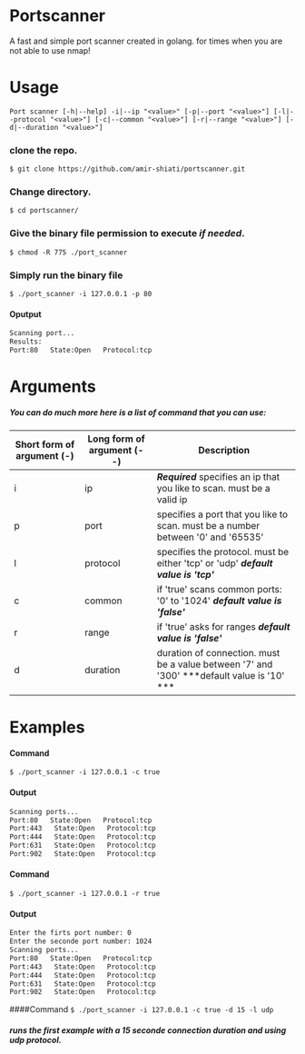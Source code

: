 # Portscanner
A fast and simple port scanner created in golang. for times when you are not able to use nmap!

# Usage
` Port scanner [-h|--help] -i|--ip "<value>" [-p|--port "<value>"]
                    [-l|--protocol "<value>"] [-c|--common "<value>"]
                    [-r|--range "<value>"] [-d|--duration "<value>"]
`
### clone the repo.
`$ git clone https://github.com/amir-shiati/portscanner.git`
### Change directory.
`$ cd portscanner/`
### Give the binary file permission to execute ***if needed***.
`$ chmod -R 775 ./port_scanner`
### Simply run the binary file
`$ ./port_scanner -i 127.0.0.1 -p 80`
#### 	Oputput
```bash
Scanning port...
Results:
Port:80   State:Open   Protocol:tcp

```

# Arguments
##### You can do much more here is a list of command that you can use:
| Short form of argument (-)  | Long form of argument (- -)   |  Description|
| ------------ | ------------ | ------------ |
| i   |  ip |***Required*** specifies an ip that you like to scan. must be a valid ip
| p  | port  | specifies a port that you like to scan. must be a number between '0' and '65535'
| l  | protocol  |specifies the protocol. must be either 'tcp' or 'udp'  ***default value is 'tcp'***
| c  | common  | if 'true' scans common ports: '0' to '1024'  ***default value is 'false'***
| r  | range  | if 'true' asks for ranges ***default value is 'false'***
| d  | duration  | duration of connection. must be a value between '7' and '300'  ***default value is '10' ***

# Examples
#### Command
`$ ./port_scanner -i 127.0.0.1 -c true`
#### Output
```bash
Scanning ports...
Port:80   State:Open   Protocol:tcp
Port:443   State:Open   Protocol:tcp
Port:444   State:Open   Protocol:tcp
Port:631   State:Open   Protocol:tcp
Port:902   State:Open   Protocol:tcp

```
#### Command
`$ ./port_scanner -i 127.0.0.1 -r true`
#### Output
```bash
Enter the firts port number: 0
Enter the seconde port number: 1024
Scanning ports...
Port:80   State:Open   Protocol:tcp
Port:443   State:Open   Protocol:tcp
Port:444   State:Open   Protocol:tcp
Port:631   State:Open   Protocol:tcp
Port:902   State:Open   Protocol:tcp

```
####Command
`$ ./port_scanner -i 127.0.0.1 -c true -d 15 -l udp
`
##### runs the first example with a 15 seconde connection duration and using udp protocol.
